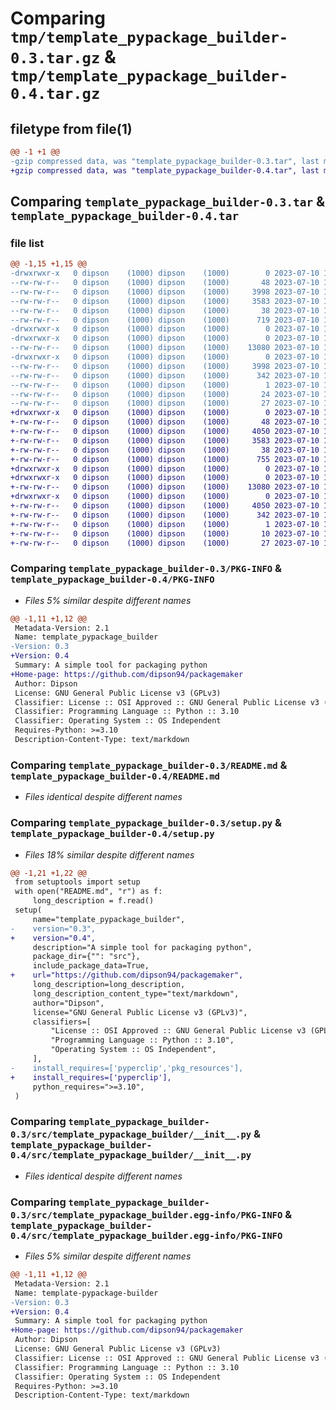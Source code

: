 # Comparing `tmp/template_pypackage_builder-0.3.tar.gz` & `tmp/template_pypackage_builder-0.4.tar.gz`

## filetype from file(1)

```diff
@@ -1 +1 @@
-gzip compressed data, was "template_pypackage_builder-0.3.tar", last modified: Mon Jul 10 15:32:58 2023, max compression
+gzip compressed data, was "template_pypackage_builder-0.4.tar", last modified: Mon Jul 10 15:44:30 2023, max compression
```

## Comparing `template_pypackage_builder-0.3.tar` & `template_pypackage_builder-0.4.tar`

### file list

```diff
@@ -1,15 +1,15 @@
-drwxrwxr-x   0 dipson    (1000) dipson    (1000)        0 2023-07-10 15:32:58.878257 template_pypackage_builder-0.3/
--rw-rw-r--   0 dipson    (1000) dipson    (1000)       48 2023-07-10 14:46:28.000000 template_pypackage_builder-0.3/MANIFEST.in
--rw-rw-r--   0 dipson    (1000) dipson    (1000)     3998 2023-07-10 15:32:58.878257 template_pypackage_builder-0.3/PKG-INFO
--rw-rw-r--   0 dipson    (1000) dipson    (1000)     3583 2023-07-10 14:47:06.000000 template_pypackage_builder-0.3/README.md
--rw-rw-r--   0 dipson    (1000) dipson    (1000)       38 2023-07-10 15:32:58.878257 template_pypackage_builder-0.3/setup.cfg
--rw-rw-r--   0 dipson    (1000) dipson    (1000)      719 2023-07-10 15:32:39.000000 template_pypackage_builder-0.3/setup.py
-drwxrwxr-x   0 dipson    (1000) dipson    (1000)        0 2023-07-10 15:32:58.878257 template_pypackage_builder-0.3/src/
-drwxrwxr-x   0 dipson    (1000) dipson    (1000)        0 2023-07-10 15:32:58.878257 template_pypackage_builder-0.3/src/template_pypackage_builder/
--rw-rw-r--   0 dipson    (1000) dipson    (1000)    13080 2023-07-10 14:10:03.000000 template_pypackage_builder-0.3/src/template_pypackage_builder/__init__.py
-drwxrwxr-x   0 dipson    (1000) dipson    (1000)        0 2023-07-10 15:32:58.878257 template_pypackage_builder-0.3/src/template_pypackage_builder.egg-info/
--rw-rw-r--   0 dipson    (1000) dipson    (1000)     3998 2023-07-10 15:32:58.000000 template_pypackage_builder-0.3/src/template_pypackage_builder.egg-info/PKG-INFO
--rw-rw-r--   0 dipson    (1000) dipson    (1000)      342 2023-07-10 15:32:58.000000 template_pypackage_builder-0.3/src/template_pypackage_builder.egg-info/SOURCES.txt
--rw-rw-r--   0 dipson    (1000) dipson    (1000)        1 2023-07-10 15:32:58.000000 template_pypackage_builder-0.3/src/template_pypackage_builder.egg-info/dependency_links.txt
--rw-rw-r--   0 dipson    (1000) dipson    (1000)       24 2023-07-10 15:32:58.000000 template_pypackage_builder-0.3/src/template_pypackage_builder.egg-info/requires.txt
--rw-rw-r--   0 dipson    (1000) dipson    (1000)       27 2023-07-10 15:32:58.000000 template_pypackage_builder-0.3/src/template_pypackage_builder.egg-info/top_level.txt
+drwxrwxr-x   0 dipson    (1000) dipson    (1000)        0 2023-07-10 15:44:30.499620 template_pypackage_builder-0.4/
+-rw-rw-r--   0 dipson    (1000) dipson    (1000)       48 2023-07-10 14:46:28.000000 template_pypackage_builder-0.4/MANIFEST.in
+-rw-rw-r--   0 dipson    (1000) dipson    (1000)     4050 2023-07-10 15:44:30.499620 template_pypackage_builder-0.4/PKG-INFO
+-rw-rw-r--   0 dipson    (1000) dipson    (1000)     3583 2023-07-10 14:47:06.000000 template_pypackage_builder-0.4/README.md
+-rw-rw-r--   0 dipson    (1000) dipson    (1000)       38 2023-07-10 15:44:30.499620 template_pypackage_builder-0.4/setup.cfg
+-rw-rw-r--   0 dipson    (1000) dipson    (1000)      755 2023-07-10 15:44:26.000000 template_pypackage_builder-0.4/setup.py
+drwxrwxr-x   0 dipson    (1000) dipson    (1000)        0 2023-07-10 15:44:30.495620 template_pypackage_builder-0.4/src/
+drwxrwxr-x   0 dipson    (1000) dipson    (1000)        0 2023-07-10 15:44:30.499620 template_pypackage_builder-0.4/src/template_pypackage_builder/
+-rw-rw-r--   0 dipson    (1000) dipson    (1000)    13080 2023-07-10 14:10:03.000000 template_pypackage_builder-0.4/src/template_pypackage_builder/__init__.py
+drwxrwxr-x   0 dipson    (1000) dipson    (1000)        0 2023-07-10 15:44:30.499620 template_pypackage_builder-0.4/src/template_pypackage_builder.egg-info/
+-rw-rw-r--   0 dipson    (1000) dipson    (1000)     4050 2023-07-10 15:44:30.000000 template_pypackage_builder-0.4/src/template_pypackage_builder.egg-info/PKG-INFO
+-rw-rw-r--   0 dipson    (1000) dipson    (1000)      342 2023-07-10 15:44:30.000000 template_pypackage_builder-0.4/src/template_pypackage_builder.egg-info/SOURCES.txt
+-rw-rw-r--   0 dipson    (1000) dipson    (1000)        1 2023-07-10 15:44:30.000000 template_pypackage_builder-0.4/src/template_pypackage_builder.egg-info/dependency_links.txt
+-rw-rw-r--   0 dipson    (1000) dipson    (1000)       10 2023-07-10 15:44:30.000000 template_pypackage_builder-0.4/src/template_pypackage_builder.egg-info/requires.txt
+-rw-rw-r--   0 dipson    (1000) dipson    (1000)       27 2023-07-10 15:44:30.000000 template_pypackage_builder-0.4/src/template_pypackage_builder.egg-info/top_level.txt
```

### Comparing `template_pypackage_builder-0.3/PKG-INFO` & `template_pypackage_builder-0.4/PKG-INFO`

 * *Files 5% similar despite different names*

```diff
@@ -1,11 +1,12 @@
 Metadata-Version: 2.1
 Name: template_pypackage_builder
-Version: 0.3
+Version: 0.4
 Summary: A simple tool for packaging python
+Home-page: https://github.com/dipson94/packagemaker
 Author: Dipson
 License: GNU General Public License v3 (GPLv3)
 Classifier: License :: OSI Approved :: GNU General Public License v3 (GPLv3)
 Classifier: Programming Language :: Python :: 3.10
 Classifier: Operating System :: OS Independent
 Requires-Python: >=3.10
 Description-Content-Type: text/markdown
```

### Comparing `template_pypackage_builder-0.3/README.md` & `template_pypackage_builder-0.4/README.md`

 * *Files identical despite different names*

### Comparing `template_pypackage_builder-0.3/setup.py` & `template_pypackage_builder-0.4/setup.py`

 * *Files 18% similar despite different names*

```diff
@@ -1,21 +1,22 @@
 from setuptools import setup
 with open("README.md", "r") as f:
     long_description = f.read()
 setup(
     name="template_pypackage_builder",
-    version="0.3",
+    version="0.4",
     description="A simple tool for packaging python",
     package_dir={"": "src"},
     include_package_data=True,
+    url="https://github.com/dipson94/packagemaker",
     long_description=long_description,
     long_description_content_type="text/markdown",
     author="Dipson",
     license="GNU General Public License v3 (GPLv3)",
     classifiers=[
         "License :: OSI Approved :: GNU General Public License v3 (GPLv3)",
         "Programming Language :: Python :: 3.10",
         "Operating System :: OS Independent",
     ],
-    install_requires=['pyperclip','pkg_resources'],
+    install_requires=['pyperclip'],
     python_requires=">=3.10",
 )
```

### Comparing `template_pypackage_builder-0.3/src/template_pypackage_builder/__init__.py` & `template_pypackage_builder-0.4/src/template_pypackage_builder/__init__.py`

 * *Files identical despite different names*

### Comparing `template_pypackage_builder-0.3/src/template_pypackage_builder.egg-info/PKG-INFO` & `template_pypackage_builder-0.4/src/template_pypackage_builder.egg-info/PKG-INFO`

 * *Files 5% similar despite different names*

```diff
@@ -1,11 +1,12 @@
 Metadata-Version: 2.1
 Name: template-pypackage-builder
-Version: 0.3
+Version: 0.4
 Summary: A simple tool for packaging python
+Home-page: https://github.com/dipson94/packagemaker
 Author: Dipson
 License: GNU General Public License v3 (GPLv3)
 Classifier: License :: OSI Approved :: GNU General Public License v3 (GPLv3)
 Classifier: Programming Language :: Python :: 3.10
 Classifier: Operating System :: OS Independent
 Requires-Python: >=3.10
 Description-Content-Type: text/markdown
```

